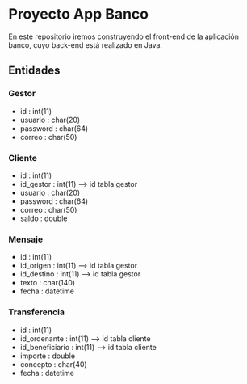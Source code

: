 # Proyecto App Banco

En este repositorio iremos construyendo el front-end de la aplicación banco, cuyo back-end está realizado en Java.

## Entidades

### Gestor

* id : int(11)
* usuario : char(20)
* password : char(64)
* correo : char(50)

### Cliente

* id : int(11)
* id_gestor : int(11) --> id tabla gestor
* usuario : char(20)
* password : char(64)
* correo : char(50)
* saldo : double

### Mensaje

* id : int(11)
* id_origen : int(11) --> id tabla gestor
* id_destino : int(11) --> id tabla gestor
* texto : char(140)
* fecha : datetime

### Transferencia

* id : int(11)
* id_ordenante : int(11) --> id tabla cliente
* id_beneficiario : int(11) --> id tabla cliente
* importe : double
* concepto : char(40)
* fecha : datetime
